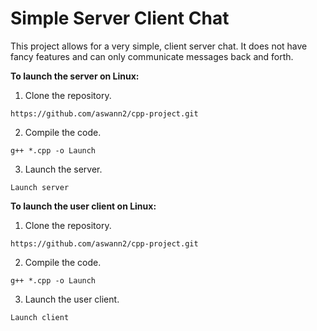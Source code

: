 # Simple Server Client Chat

This project allows for a very simple, client server chat. It does not have fancy features and can only communicate messages back and forth. 

**To launch the server on Linux:**

1. Clone the repository.
```
https://github.com/aswann2/cpp-project.git
```
2. Compile the code.
```
g++ *.cpp -o Launch
```
3. Launch the server.
```
Launch server
```

**To launch the user client on Linux:**

1. Clone the repository.
```
https://github.com/aswann2/cpp-project.git
```
2. Compile the code.
```
g++ *.cpp -o Launch
```
3. Launch the user client.
```
Launch client
```
